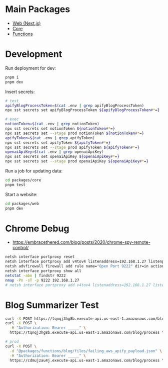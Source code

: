 # Main Packages
* [Web (Next.js)](https://github.com/iliazlobin/iliazlobin-sst/tree/master/packages/web)
* [Core](https://github.com/iliazlobin/iliazlobin-sst/tree/master/packages/core)
* [Functions](https://github.com/iliazlobin/iliazlobin-sst/tree/master/packages/functions)

# Development

Run deployment for dev:

```bash
pnpm i
pnpm dev
```

Insert secrets:

```sh
# test
apifyBlogProcessToken=$(cat .env | grep apifyBlogProcessToken)
npx sst secrets set apifyBlogProcessToken ${apifyBlogProcessToken#*=}

# exec
notionToken=$(cat .env | grep notionToken)
npx sst secrets set notionToken ${notionToken#*=}
npx sst secrets set --stage prod notionToken ${notionToken#*=}
apifyToken=$(cat .env | grep apifyToken)
npx sst secrets set apifyToken ${apifyToken#*=}
npx sst secrets set --stage prod apifyToken ${apifyToken#*=}
openaiApiKey=$(cat .env | grep openaiApiKey)
npx sst secrets set openaiApiKey ${openaiApiKey#*=}
npx sst secrets set --stage prod openaiApiKey ${openaiApiKey#*=}

```

Run a job for updating data:

```sh
cd packages/core
pnpm test
```

Start a website:

```bash
cd packages/web
pnpm dev
```

# Chrome Debug

- https://embracethered.com/blog/posts/2020/chrome-spy-remote-control/

```sh
netsh interface portproxy reset
netsh interface portproxy add v4tov4 listenaddress=192.168.1.27 listenport=9222 connectaddress=127.0.0.1 connectport=9222
netsh advfirewall firewall add rule name="Open Port 9222" dir=in action=allow protocol=TCP localport=9222
netsh interface portproxy show all
netstat -abn | findstr 9222
nmap -Pn -sT -p 9222 192.168.1.27
# netsh interface portproxy add v4tov4 listenaddress=192.168.1.27 listenport=9080 connectaddress=127.0.0.1
```

# Blog Summarizer Test
```sh
curl -X POST https://tqnqj3hg8b.execute-api.us-east-1.amazonaws.com/blog/process
curl -X POST \
  -H "Authorization: Bearer _____" \
  https://tqnqj3hg8b.execute-api.us-east-1.amazonaws.com/blog/process \

# prod
curl -X POST \
  -d "@packages/functions/blog/files/failing_aws_apify_payload.json" \
  -H "Authorization: Bearer _____" \
  https://cdmujzau4j.execute-api.us-east-1.amazonaws.com/blog/process \

```
